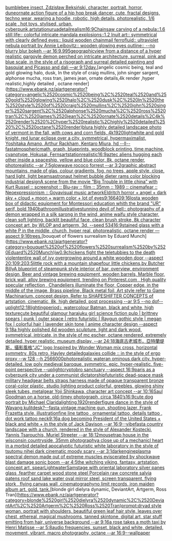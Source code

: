 [bumblebee insect, Zdzisław Beksiński, character, portrait, horror, dune](https://www.ebank.nz/aiartgenerator?category=bumblebee%2520insect%2C%2520Zdzis%C5%82aw%2520Beksi%C5%84ski%2C%2520character%2C%2520portrait%2C%2520horror%2C%2520dune)[ornate action figure of a hip hop break dancer, cute, fractal designs, techno wear, wearing a hoodie, robotic, high details, photorealistic, 1/6 scale , hot toys, stylised, urban, cyberpunk,](https://www.ebank.nz/aiartgenerator?category=ornate%2520action%2520figure%2520of%2520a%2520hip%2520hop%2520break%2520dancer%2C%2520cute%2C%2520fractal%2520designs%2C%2520techno%2520wear%2C%2520wearing%2520a%2520hoodie%2C%2520robotic%2C%2520high%2520details%2C%2520photorealistic%2C%25201/6%2520scale%2520%2C%2520hot%2520toys%2C%2520stylised%2C%2520urban%2C%2520cyberpunk%2C)[artstation](https://www.ebank.nz/aiartgenerator?category=artstation)[urua](https://www.ebank.nz/aiartgenerator?category=urua)[detail](https://www.ebank.nz/aiartgenerator?category=detail)[realism](https://www.ebank.nz/aiartgenerator?category=realism)[16:9](https://www.ebank.nz/aiartgenerator?category=16%3A9)[Chainsaw carving of a nebula::1.6 still life:: colorful intricate mandala explosions::1.2 Inuit art:: symmetrical with clearly defined eyes:: liquid wooden chainmail ferrofluid:: ultraviolet nebula portrait by Annie Leibovitz:: wooden glowing eyes outline:: --no blurry blur bokeh --ar 16:9](https://www.ebank.nz/aiartgenerator?category=Chainsaw%2520carving%2520of%2520a%2520nebula%3A%3A1.6%2520still%2520life%3A%3A%2520colorful%2520intricate%2520mandala%2520explosions%3A%3A1.2%2520Inuit%2520art%3A%3A%2520symmetrical%2520with%2520clearly%2520defined%2520eyes%3A%3A%2520liquid%2520wooden%2520chainmail%2520ferrofluid%3A%3A%2520ultraviolet%2520nebula%2520portrait%2520by%2520Annie%2520Leibovitz%3A%3A%2520wooden%2520glowing%2520eyes%2520outline%3A%3A%2520--no%2520blurry%2520blur%2520bokeh%2520--ar%252016%3A9)[.9](https://www.ebank.nz/aiartgenerator?category=.9)[95](https://www.ebank.nz/aiartgenerator?category=95)[geographic](https://www.ebank.nz/aiartgenerator?category=geographic)[view from a distance of a hyper realistic gargoyle demon perched on intricate architecture, surreal, pink and blue scale, in the style of a risograph and surreal detailed painting and basquiat and Picasso and dali —ar 9:12](https://www.ebank.nz/aiartgenerator?category=view%2520from%2520a%2520distance%2520of%2520a%2520hyper%2520realistic%2520gargoyle%2520demon%2520perched%2520on%2520intricate%2520architecture%2C%2520surreal%2C%2520pink%2520and%2520blue%2520scale%2C%2520in%2520the%2520style%2520of%2520a%2520risograph%2520and%2520surreal%2520detailed%2520painting%2520and%2520basquiat%2520and%2520Picasso%2520and%2520dali%2520%E2%80%94ar%25209%3A12)[day.](https://www.ebank.nz/aiartgenerator?category=day.)[angelic cosmic being, teal and gold glowing halo, dusk, In the style of craig mullins, john singer sargent, alphonse mucha, ross tran, james jean, ornate details,4k render ,hyper realistic,highly detailed , octane render](https://www.ebank.nz/aiartgenerator?category=angelic%2520cosmic%2520being%2C%2520teal%2520and%2520gold%2520glowing%2520halo%2C%2520dusk%2C%2520In%2520the%2520style%2520of%2520craig%2520mullins%2C%2520john%2520singer%2520sargent%2C%2520alphonse%2520mucha%2C%2520ross%2520tran%2C%2520james%2520jean%2C%2520ornate%2520details%2C4k%2520render%2520%2Chyper%2520realistic%2Chighly%2520detailed%2520%2C%2520octane%2520render)[blur](https://www.ebank.nz/aiartgenerator?category=blur)[a highly detailed landscape photo of vermont in the fall, with cows and corn fields, 4k](https://www.ebank.nz/aiartgenerator?category=a%2520highly%2520detailed%2520landscape%2520photo%2520of%2520vermont%2520in%2520the%2520fall%2C%2520with%2520cows%2520and%2520corn%2520fields%2C%25204k)[1920](https://www.ebank.nz/aiartgenerator?category=1920)[light](https://www.ebank.nz/aiartgenerator?category=light)[white and gold knight, red lunar eclipse over a city, symmetrical, hypermaximalist, Yoshitaka Amano, Arthur Rackham, Kentaro Miura, hd --ll](https://www.ebank.nz/aiartgenerator?category=white%2520and%2520gold%2520knight%2C%2520red%2520lunar%2520eclipse%2520over%2520a%2520city%2C%2520symmetrical%2C%2520hypermaximalist%2C%2520Yoshitaka%2520Amano%2C%2520Arthur%2520Rackham%2C%2520Kentaro%2520Miura%2C%2520hd%2520--ll)[--fast](https://www.ebank.nz/aiartgenerator?category=--fast)[atmospheric](https://www.ebank.nz/aiartgenerator?category=atmospheric)[math, graph, blueprints, woodblock printing, time machine, cyanotype, Hokusai, Ferns](https://www.ebank.nz/aiartgenerator?category=math%2C%2520graph%2C%2520blueprints%2C%2520woodblock%2520printing%2C%2520time%2520machine%2C%2520cyanotype%2C%2520Hokusai%2C%2520Ferns)[artstation](https://www.ebank.nz/aiartgenerator?category=artstation)[realistic](https://www.ebank.nz/aiartgenerator?category=realistic)[16:9](https://www.ebank.nz/aiartgenerator?category=16%3A9)[aztec aliens hugging each other inside a spaceship, yellow and blue color, 8k, octane render, photorealistic --ar 7:5](https://www.ebank.nz/aiartgenerator?category=aztec%2520aliens%2520hugging%2520each%2520other%2520inside%2520a%2520spaceship%2C%2520yellow%2520and%2520blue%2520color%2C%25208k%2C%2520octane%2520render%2C%2520photorealistic%2520--ar%25207%3A5)[glowwave rococo forrest --ar 3:2](https://www.ebank.nz/aiartgenerator?category=glowwave%2520rococo%2520forrest%2520--ar%25203%3A2)[graphic abstract mountains, made of glas, colour gradients, fog, no trees, apple style, close, hard light, light beams](https://www.ebank.nz/aiartgenerator?category=graphic%2520abstract%2520mountains%2C%2520made%2520of%2520glas%2C%2520colour%2520gradients%2C%2520fog%2C%2520no%2520trees%2C%2520apple%2520style%2C%2520close%2C%2520hard%2520light%2C%2520light%2520beams)[astronaut helmet bubble dieter rams color blocking industrial design](https://www.ebank.nz/aiartgenerator?category=astronaut%2520helmet%2520bubble%2520dieter%2520rams%2520color%2520blocking%2520industrial%2520design)[A scene from the movie “Big Trouble in little china” with Kurt Russel :: screenshot :: Blu-ray :: film :: 35mm :: 1989 :: cinema](https://www.ebank.nz/aiartgenerator?category=A%2520scene%2520from%2520the%2520movie%2520%E2%80%9CBig%2520Trouble%2520in%2520little%2520china%E2%80%9D%2520with%2520Kurt%2520Russel%2520%3A%3A%2520screenshot%2520%3A%3A%2520Blu-ray%2520%3A%3A%2520film%2520%3A%3A%252035mm%2520%3A%3A%25201989%2520%3A%3A%2520cinema)[fear :: Neoexpressionism :: Goya](https://www.ebank.nz/aiartgenerator?category=fear%2520%3A%3A%2520Neoexpressionism%2520%3A%3A%2520Goya)[visual music artwork](https://www.ebank.nz/aiartgenerator?category=visual%2520music%2520artwork)[Eldritch horror + angel + dark sky + cloud + moon + warm color + lot of eyes](https://www.ebank.nz/aiartgenerator?category=Eldritch%2520horror%2520%2B%2520angel%2520%2B%2520dark%2520sky%2520%2B%2520cloud%2520%2B%2520moon%2520%2B%2520warm%2520color%2520%2B%2520lot%2520of%2520eyes)[9:16](https://www.ebank.nz/aiartgenerator?category=9%3A16)[640](https://www.ebank.nz/aiartgenerator?category=640)[9:16](https://www.ebank.nz/aiartgenerator?category=9%3A16)[lost](https://www.ebank.nz/aiartgenerator?category=lost)[a wooden box of didactic equipment for Montessori education  whith the brand "UR" serif, bold 1940](https://www.ebank.nz/aiartgenerator?category=a%2520wooden%2520box%2520of%2520didactic%2520equipment%2520for%2520Montessori%2520education%2520%2520whith%2520the%2520brand%2520%22UR%22%2520serif%2C%2520bold%25201940)[bathroom](https://www.ebank.nz/aiartgenerator?category=bathroom)[illustrative](https://www.ebank.nz/aiartgenerator?category=illustrative)[stunning devil of hell:: photography of a demon wrapped in a silk sarong in the wind, anime waifu style character, clean soft lighting, backlit beautiful face, clean brush stroke, 8k character concept art, by WLOP and artgerm, 3d, --seed  534](https://www.ebank.nz/aiartgenerator?category=stunning%2520devil%2520of%2520hell%3A%3A%2520photography%2520of%2520a%2520demon%2520wrapped%2520in%2520a%2520silk%2520sarong%2520in%2520the%2520wind%2C%2520anime%2520waifu%2520style%2520character%2C%2520clean%2520soft%2520lighting%2C%2520backlit%2520beautiful%2520face%2C%2520clean%2520brush%2520stroke%2C%25208k%2520character%2520concept%2520art%2C%2520by%2520WLOP%2520and%2520artgerm%2C%25203d%2C%2520--seed%2520%2520534)[16:9](https://www.ebank.nz/aiartgenerator?category=16%3A9)[stained glass with a white P in the middle, church, hyper real,  photorealistic, octane render —aspect 9:16](https://www.ebank.nz/aiartgenerator?category=stained%2520glass%2520with%2520a%2520white%2520P%2520in%2520the%2520middle%2C%2520church%2C%2520hyper%2520real%2C%2520%2520photorealistic%2C%2520octane%2520render%2520%E2%80%94aspect%25209%3A16)[trees.](https://www.ebank.nz/aiartgenerator?category=trees.)[bouquet of flowers surrealism by Eduard Munch](https://www.ebank.nz/aiartgenerator?category=bouquet%2520of%2520flowers%2520surrealism%2520by%2520Eduard%2520Munch)[iw0.9](https://www.ebank.nz/aiartgenerator?category=iw0.9)[chickens fight the teletubbies to the death violent](https://www.ebank.nz/aiartgenerator?category=chickens%2520fight%2520the%2520teletubbies%2520to%2520the%2520death%2520violent)[entire wall of ivy overgrowing around a white wooden door --aspect 20:10](https://www.ebank.nz/aiartgenerator?category=entire%2520wall%2520of%2520ivy%2520overgrowing%2520around%2520a%2520white%2520wooden%2520door%2520--aspect%252020%3A10)[9:20](https://www.ebank.nz/aiartgenerator?category=9%3A20)[3:5](https://www.ebank.nz/aiartgenerator?category=3%3A5)[little rock with a mountain shape](https://www.ebank.nz/aiartgenerator?category=little%2520rock%2520with%2520a%2520mountain%2520shape)[four little chickens,by Butcher Billy](https://www.ebank.nz/aiartgenerator?category=four%2520little%2520chickens%2Cby%2520Butcher%2520Billy)[A blueprint of steampunk style interior of bar,  overview, environment  design,  Beer and vintage brewing equipment, wooden barrels,  Marble floor, brick wall, alloy brewing equipment, trending on Pinterest.com  , High quality specular reflection ,  Chandeliers illuminate the floor, Copper  edge, in the middle of the image, Brass pipeline,  Black metal foil,  Art style refer to Game Machinarium.  concept design, Refer to SHAPESHIFTER CONCEPTS  of artstation, cinematic,  8k, high detailed,  post processing    --ar 9:5   --no dof](https://www.ebank.nz/aiartgenerator?category=A%2520blueprint%2520of%2520steampunk%2520style%2520interior%2520of%2520bar%2C%2520%2520overview%2C%2520environment%2520%2520design%2C%2520%2520Beer%2520and%2520vintage%2520brewing%2520equipment%2C%2520wooden%2520barrels%2C%2520%2520Marble%2520floor%2C%2520brick%2520wall%2C%2520alloy%2520brewing%2520equipment%2C%2520trending%2520on%2520Pinterest.com%2520%2520%2C%2520High%2520quality%2520specular%2520reflection%2520%2C%2520%2520Chandeliers%2520illuminate%2520the%2520floor%2C%2520Copper%2520%2520edge%2C%2520in%2520the%2520middle%2520of%2520the%2520image%2C%2520Brass%2520pipeline%2C%2520%2520Black%2520metal%2520foil%2C%2520%2520Art%2520style%2520refer%2520to%2520Game%2520Machinarium.%2520%2520concept%2520design%2C%2520Refer%2520to%2520SHAPESHIFTER%2520CONCEPTS%2520%2520of%2520artstation%2C%2520cinematic%2C%2520%25208k%2C%2520high%2520detailed%2C%2520%2520post%2520processing%2520%2520%2520%2520--ar%25209%3A5%2520%2520%2520--no%2520dof)[--uplight](https://www.ebank.nz/aiartgenerator?category=--uplight)[12:18](https://www.ebank.nz/aiartgenerator?category=12%3A18)[lighting](https://www.ebank.nz/aiartgenerator?category=lighting)[period」](https://www.ebank.nz/aiartgenerator?category=period%E3%80%8D)[watercolour Batman, black and white, high texture](https://www.ebank.nz/aiartgenerator?category=watercolour%2520Batman%2C%2520black%2520and%2520white%2C%2520high%2520texture)[cute beautiful glamour harajuku girl science fiction pulp |  brittney spears |  punk | outer space | retro futuristic | Raygun gothic style | megan fox  | colorful hair | lavender skin tone | anime character design  --aspect 9:18](https://www.ebank.nz/aiartgenerator?category=cute%2520beautiful%2520glamour%2520harajuku%2520girl%2520science%2520fiction%2520pulp%2520%7C%2520%2520brittney%2520spears%2520%7C%2520%2520punk%2520%7C%2520outer%2520space%2520%7C%2520retro%2520futuristic%2520%7C%2520Raygun%2520gothic%2520style%2520%7C%2520megan%2520fox%2520%2520%7C%2520colorful%2520hair%2520%7C%2520lavender%2520skin%2520tone%2520%7C%2520anime%2520character%2520design%2520%2520--aspect%25209%3A18)[a highly polished  4d wooden sculpture, light and dark wood, symmetrical,  intricate,  in the style of mc escher, octane rendered,  extremely detailed,  hyper realistic, museum display,  --ar 24:18](https://www.ebank.nz/aiartgenerator?category=a%2520highly%2520polished%2520%25204d%2520wooden%2520sculpture%2C%2520light%2520and%2520dark%2520wood%2C%2520symmetrical%2C%2520%2520intricate%2C%2520%2520in%2520the%2520style%2520of%2520mc%2520escher%2C%2520octane%2520rendered%2C%2520%2520extremely%2520detailed%2C%2520%2520hyper%2520realistic%2C%2520museum%2520display%2C%2520%2520--ar%252024%3A18)[海底古老城市，亞特蘭堤斯，攝影風格](https://www.ebank.nz/aiartgenerator?category=%E6%B5%B7%E5%BA%95%E5%8F%A4%E8%80%81%E5%9F%8E%E5%B8%82%EF%BC%8C%E4%BA%9E%E7%89%B9%E8%98%AD%E5%A0%A4%E6%96%AF%EF%BC%8C%E6%94%9D%E5%BD%B1%E9%A2%A8%E6%A0%BC)[“JC”  logo Inspired by Wonder Woman mix cross, horizontal symmetry, 80s retro, Hayley detailed](https://www.ebank.nz/aiartgenerator?category=%E2%80%9CJC%E2%80%9D%2520%2520logo%2520Inspired%2520by%2520Wonder%2520Woman%2520mix%2520cross%2C%2520horizontal%2520symmetry%2C%252080s%2520retro%2C%2520Hayley%2520detailed)[galaxies collide :: in the style of ergo proxy --w 128 --h 256](https://www.ebank.nz/aiartgenerator?category=galaxies%2520collide%2520%3A%3A%2520in%2520the%2520style%2520of%2520ergo%2520proxy%2520--w%2520128%2520--h%2520256)[6000](https://www.ebank.nz/aiartgenerator?category=6000)[photorealistic water](https://www.ebank.nz/aiartgenerator?category=photorealistic%2520water)[an ominous dark city. hyper-detailed. low poly medieval baroque. symmetric. epic. hyper-realistic. five-point perspective --uplight](https://www.ebank.nz/aiartgenerator?category=an%2520ominous%2520dark%2520city.%2520hyper-detailed.%2520low%2520poly%2520medieval%2520baroque.%2520symmetric.%2520epic.%2520hyper-realistic.%2520five-point%2520perspective%2520--uplight)[cryptobro sanctuary --aspect 16:9](https://www.ebank.nz/aiartgenerator?category=cryptobro%2520sanctuary%2520--aspect%252016%3A9)[paris as a cyberpunk city under a communist dictatorship](https://www.ebank.nz/aiartgenerator?category=paris%2520as%2520a%2520cyberpunk%2520city%2520under%2520a%2520communist%2520dictatorship)[futuristic dead-space  mask military headgear belts straps harness made of opaque transparent bronze coral-color plastic, studio lighting product colorful, greebles, glowing shiny sleek tubes, metalgear Yoji Shinkawa, character art concept --ar 10:16](https://www.ebank.nz/aiartgenerator?category=futuristic%2520dead-space%2520%2520mask%2520military%2520headgear%2520belts%2520straps%2520harness%2520made%2520of%2520opaque%2520transparent%2520bronze%2520coral-color%2520plastic%2C%2520studio%2520lighting%2520product%2520colorful%2C%2520greebles%2C%2520glowing%2520shiny%2520sleek%2520tubes%2C%2520metalgear%2520Yoji%2520Shinkawa%2C%2520character%2520art%2520concept%2520--ar%252010%3A16)[Saul Goodman on a horse, old-timey photograph, circa 1840’s](https://www.ebank.nz/aiartgenerator?category=Saul%2520Goodman%2520on%2520a%2520horse%2C%2520old-timey%2520photograph%2C%2520circa%25201840%E2%80%99s)[16:9](https://www.ebank.nz/aiartgenerator?category=16%3A9)[cute dog portrait by Michael Clarida](https://www.ebank.nz/aiartgenerator?category=cute%2520dog%2520portrait%2520by%2520Michael%2520Clarida)[lighting,](https://www.ebank.nz/aiartgenerator?category=lighting%2C)[1920](https://www.ebank.nz/aiartgenerator?category=1920)[render](https://www.ebank.nz/aiartgenerator?category=render)[figure dance in the style of Wayang kulit](https://www.ebank.nz/aiartgenerator?category=figure%2520dance%2520in%2520the%2520style%2520of%2520Wayang%2520kulit)[desk?](https://www.ebank.nz/aiartgenerator?category=desk%3F)[--fast](https://www.ebank.nz/aiartgenerator?category=--fast)[a vintage machine gun, shooting lazer, Frank Frazetta style, illustration](https://www.ebank.nz/aiartgenerator?category=a%2520vintage%2520machine%2520gun%2C%2520shooting%2520lazer%2C%2520Frank%2520Frazetta%2520style%2C%2520illustration)[fine line tattoo , ornamental tattoo, details tattoo , dot work tattoo neck](https://www.ebank.nz/aiartgenerator?category=fine%2520line%2520tattoo%2520%2C%2520ornamental%2520tattoo%2C%2520details%2520tattoo%2520%2C%2520dot%2520work%2520tattoo%2520neck)[9:16](https://www.ebank.nz/aiartgenerator?category=9%3A16)[a dog becoming President of the United States + black and white + in the style of Jack Davison --ar 16:9](https://www.ebank.nz/aiartgenerator?category=a%2520dog%2520becoming%2520President%2520of%2520the%2520United%2520States%2520%2B%2520black%2520and%2520white%2520%2B%2520in%2520the%2520style%2520of%2520Jack%2520Davison%2520--ar%252016%3A9)[--vibefast](https://www.ebank.nz/aiartgenerator?category=--vibefast)[a country landscape with a church, rendered in the style of Alexander Kostecki, Yannis Tsarouchis, Muriel Streeter  --ar 18:12](https://www.ebank.nz/aiartgenerator?category=a%2520country%2520landscape%2520with%2520a%2520church%2C%2520rendered%2520in%2520the%2520style%2520of%2520Alexander%2520Kostecki%2C%2520Yannis%2520Tsarouchis%2C%2520Muriel%2520Streeter%2520%2520--ar%252018%3A12)[mousetrap house in the wisconsin countryside, 35mm photography](https://www.ebank.nz/aiartgenerator?category=mousetrap%2520house%2520in%2520the%2520wisconsin%2520countryside%2C%252035mm%2520photography)[a close up of a mechanicl heart in a morbid detailed apocalyptic futuristic white laboratory in the style of tsutomu nihei dark cinematic moody scary --ar 3:1](https://www.ebank.nz/aiartgenerator?category=a%2520close%2520up%2520of%2520a%2520mechanicl%2520heart%2520in%2520a%2520morbid%2520detailed%2520apocalyptic%2520futuristic%2520white%2520laboratory%2520in%2520the%2520style%2520of%2520tsutomu%2520nihei%2520dark%2520cinematic%2520moody%2520scary%2520--ar%25203%3A1)[dark](https://www.ebank.nz/aiartgenerator?category=dark)[engine](https://www.ebank.nz/aiartgenerator?category=engine)[plasma spectral demon made out of extreme muscles eviscerated by shockwave blast damage sonic boom --ar 4:5](https://www.ebank.nz/aiartgenerator?category=plasma%2520spectral%2520demon%2520made%2520out%2520of%2520extreme%2520muscles%2520eviscerated%2520by%2520shockwave%2520blast%2520damage%2520sonic%2520boom%2520--ar%25204%3A5)[the witching viking, fantasy, artstation, concept art, spear](https://www.ebank.nz/aiartgenerator?category=the%2520witching%2520viking%2C%2520fantasy%2C%2520artstation%2C%2520concept%2520art%2C%2520spear)[Light](https://www.ebank.nz/aiartgenerator?category=Light)[water](https://www.ebank.nz/aiartgenerator?category=water)[Sam](https://www.ebank.nz/aiartgenerator?category=Sam)[stage with oriental laboratory silver panes glass ,fearther carpet wood stone steel Porcelain raw concrete salvia patens roof sand lake water oval mirror steel, screen transparent, flying stork , flying canvas wall ,cinematography](https://www.ebank.nz/aiartgenerator?category=stage%2520with%2520oriental%2520laboratory%2520silver%2520panes%2520glass%2520%2Cfearther%2520carpet%2520wood%2520stone%2520steel%2520Porcelain%2520raw%2520concrete%2520salvia%2520patens%2520roof%2520sand%2520lake%2520water%2520oval%2520mirror%2520steel%2C%2520screen%2520transparent%2C%2520flying%2520stork%2520%2C%2520flying%2520canvas%2520wall%2520%2Ccinematography)[no limit records, iron maiden album art. gold. tank.](https://www.ebank.nz/aiartgenerator?category=no%2520limit%2520records%2C%2520iron%2520maiden%2520album%2520art.%2520gold.%2520tank.)[blonde girl dielyra dynamic, DeviantArt, Artgerm, Ross Tran](https://www.ebank.nz/aiartgenerator?category=blonde%2520girl%2520dielyra%2520dynamic%2C%2520DeviantArt%2C%2520Artgerm%2C%2520Ross%2520Tran)[prompt:dryad style woman, portrait with shoulders, beautiful green leaf hair style, leaves over chest, ethereal, magical mushrooms, tanned skintone, digital art, star stuff emitting from hair, universe background --ar 9:16](https://www.ebank.nz/aiartgenerator?category=prompt%3Adryad%2520style%2520woman%2C%2520portrait%2520with%2520shoulders%2C%2520beautiful%2520green%2520leaf%2520hair%2520style%2C%2520leaves%2520over%2520chest%2C%2520ethereal%2C%2520magical%2520mushrooms%2C%2520tanned%2520skintone%2C%2520digital%2520art%2C%2520star%2520stuff%2520emitting%2520from%2520hair%2C%2520universe%2520background%2520--ar%25209%3A16)[a rose takes a moth taxi by Henri Matisse --ar 5:8](https://www.ebank.nz/aiartgenerator?category=a%2520rose%2520takes%2520a%2520moth%2520taxi%2520by%2520Henri%2520Matisse%2520--ar%25205%3A8)[audio frequencies, sunset, black and white, detailed, movement, vibrant, macro photography, octane --ar 16:9](https://www.ebank.nz/aiartgenerator?category=audio%2520frequencies%2C%2520sunset%2C%2520black%2520and%2520white%2C%2520detailed%2C%2520movement%2C%2520vibrant%2C%2520macro%2520photography%2C%2520octane%2520--ar%252016%3A9)[--wallpaper](https://www.ebank.nz/aiartgenerator?category=--wallpaper)